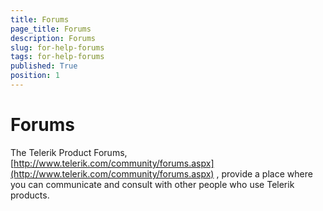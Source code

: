 ```yaml
---
title: Forums
page_title: Forums
description: Forums
slug: for-help-forums
tags: for-help-forums
published: True
position: 1
---
```


# Forums

The Telerik Product Forums, [http://www.telerik.com/community/forums.aspx](http://www.telerik.com/community/forums.aspx) , provide a place where you can communicate and consult with other people who use Telerik products.

